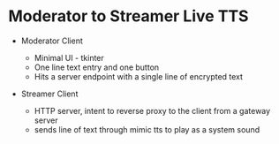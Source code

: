 Moderator to Streamer Live TTS
==============================

* Moderator Client
  * Minimal UI - tkinter
  * One line text entry and one button
  * Hits a server endpoint with a single line of encrypted text

* Streamer Client
  * HTTP server, intent to reverse proxy to the client from a gateway server
  * sends line of text through mimic tts to play as a system sound
